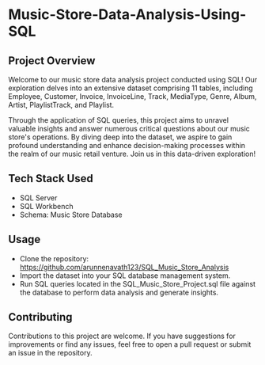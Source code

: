 # Music-Store-Data-Analysis-Using-SQL

## Project Overview
Welcome to our music store data analysis project conducted using SQL! Our exploration delves into an extensive dataset comprising 11 tables, including Employee, Customer, Invoice, InvoiceLine, Track, MediaType, Genre, Album, Artist, PlaylistTrack, and Playlist.

Through the application of SQL queries, this project aims to unravel valuable insights and answer numerous critical questions about our music store's operations. By diving deep into the dataset, we aspire to gain profound understanding and enhance decision-making processes within the realm of our music retail venture. Join us in this data-driven exploration!

## Tech Stack Used
- SQL Server
- SQL Workbench
- Schema: Music Store Database

## Usage
- Clone the repository: https://github.com/arunnenavath123/SQL_Music_Store_Analysis
- Import the dataset into your SQL database management system.
- Run SQL queries located in the SQL_Music_Store_Project.sql file against the database to perform data analysis and generate insights.

## Contributing
Contributions to this project are welcome. If you have suggestions for improvements or find any issues, feel free to open a pull request or submit an issue in the repository.

